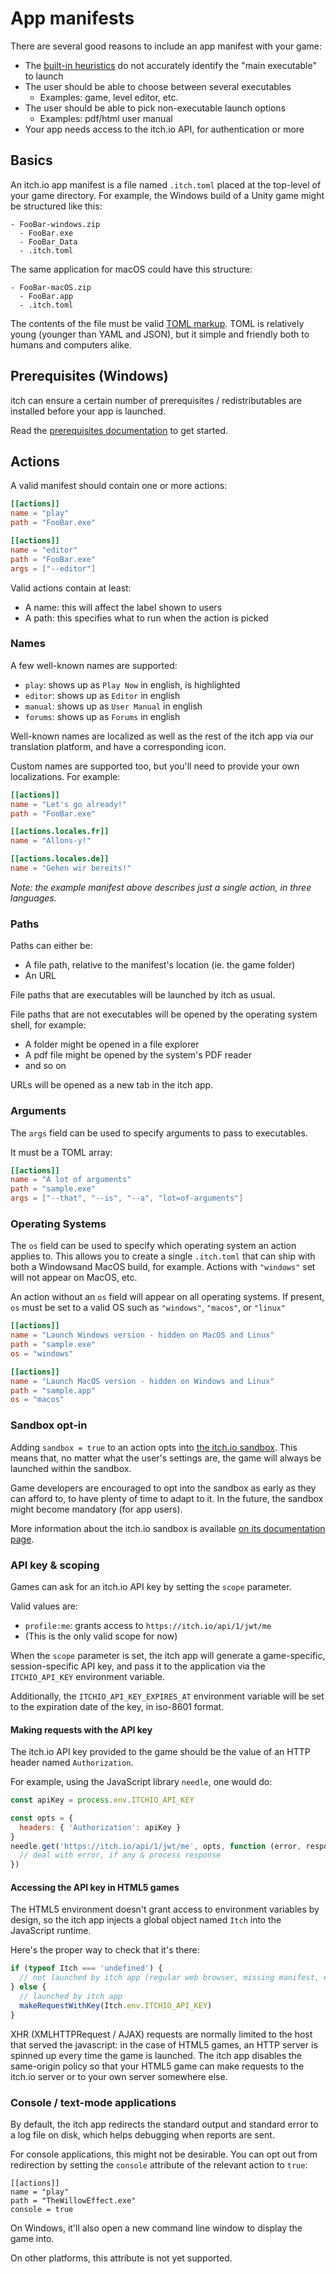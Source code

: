 
# App manifests

There are several good reasons to include an app manifest with your game:

  * The [built-in heuristics](./README.md) do not accurately identify the "main executable" to launch
  * The user should be able to choose between several executables
    * Examples: game, level editor, etc.
  * The user should be able to pick non-executable launch options
    * Examples: pdf/html user manual
  * Your app needs access to the itch.io API, for authentication or more

## Basics

An itch.io app manifest is a file named `.itch.toml` placed at the top-level
of your game directory. For example, the Windows build of a Unity game might
be structured like this:

```
- FooBar-windows.zip
  - FooBar.exe
  - FooBar_Data
  - .itch.toml
```

The same application for macOS could have this structure:

```
- FooBar-macOS.zip
  - FooBar.app
  - .itch.toml
```

The contents of the file must be valid [TOML markup][toml]. TOML is
relatively young (younger than YAML and JSON), but it simple and friendly
both to humans and computers alike.

[toml]: https://github.com/toml-lang/toml

## Prerequisites (Windows)

itch can ensure a certain number of prerequisites / redistributables are installed before
your app is launched.

Read the [prerequisites documentation](./prereqs/README.md) to get started.

## Actions

A valid manifest should contain one or more actions:

```toml
[[actions]]
name = "play"
path = "FooBar.exe"

[[actions]]
name = "editor"
path = "FooBar.exe"
args = ["--editor"]
```

Valid actions contain at least:

  * A name: this will affect the label shown to users
  * A path: this specifies what to run when the action is picked

### Names

A few well-known names are supported:

  * `play`: shows up as `Play Now` in english, is highlighted
  * `editor`: shows up as `Editor` in english
  * `manual`: shows up as `User Manual` in english
  * `forums`: shows up as `Forums` in english

Well-known names are localized as well as the rest of the itch app
via our translation platform, and have a corresponding icon.

Custom names are supported too, but you'll need to provide your own
localizations. For example:

```toml
[[actions]]
name = "Let's go already!"
path = "FooBar.exe"

[[actions.locales.fr]]
name = "Allons-y!"

[[actions.locales.de]]
name = "Gehen wir bereits!"
```

*Note: the example manifest above describes just a single action, in three languages.*

### Paths

Paths can either be:

  * A file path, relative to the manifest's location (ie. the game folder)
  * An URL

File paths that are executables will be launched by itch as usual.

File paths that are not executables will be opened by the operating system
shell, for example:

  * A folder might be opened in a file explorer
  * A pdf file might be opened by the system's PDF reader
  * and so on

URLs will be opened as a new tab in the itch app.

### Arguments

The `args` field can be used to specify arguments to pass to executables.

It must be a TOML array:

```toml
[[actions]]
name = "A lot of arguments"
path = "sample.exe"
args = ["--that", "--is", "--a", "lot=of-arguments"]
```

### Operating Systems

The `os` field can be used to specify which operating system an action
applies to. This allows you to create a single `.itch.toml` that can
ship with both a Windowsand MacOS build, for example. Actions with
`"windows"` set will not appear on MacOS, etc.

An action without an `os` field will appear on all operating systems. If present,
`os` must be set to a valid OS such as `"windows"`, `"macos"`, or `"linux"`

```toml
[[actions]]
name = "Launch Windows version - hidden on MacOS and Linux"
path = "sample.exe"
os = "windows"

[[actions]]
name = "Launch MacOS version - hidden on Windows and Linux"
path = "sample.app"
os = "macos"
```

### Sandbox opt-in

Adding `sandbox = true` to an action opts into [the itch.io sandbox][sandbox]. This
means that, no matter what the user's settings are, the game will always
be launched within the sandbox.

Game developers are encouraged to opt into the sandbox as early as they can
afford to, to have plenty of time to adapt to it. In the future, the sandbox
might become mandatory (for app users).

More information about the itch.io sandbox is available [on its documentation page][sandbox].

[sandbox]: ../using/sandbox.md

### API key & scoping

Games can ask for an itch.io API key by setting the `scope` parameter.

Valid values are:

  * `profile:me`: grants access to `https://itch.io/api/1/jwt/me`
  * (This is the only valid scope for now)

When the `scope` parameter is set, the itch app will generate a game-specific,
session-specific API key, and pass it to the application via the `ITCHIO_API_KEY`
environment variable.

Additionally, the `ITCHIO_API_KEY_EXPIRES_AT` environment variable will be set to the
expiration date of the key, in iso-8601 format.

#### Making requests with the API key

The itch.io API key provided to the game should be the value of an HTTP
header named `Authorization`.

For example, using the JavaScript library `needle`, one would do:

```javascript
const apiKey = process.env.ITCHIO_API_KEY

const opts = {
  headers: { 'Authorization': apiKey }
}
needle.get('https://itch.io/api/1/jwt/me', opts, function (error, response) {
  // deal with error, if any & process response
})
```

#### Accessing the API key in HTML5 games

The HTML5 environment doesn't grant access to environment variables by design,
so the itch app injects a global object named `Itch` into the JavaScript runtime.

Here's the proper way to check that it's there:

```javascript
if (typeof Itch === 'undefined') {
  // not launched by itch app (regular web browser, missing manifest, etc.)
} else {
  // launched by itch app
  makeRequestWithKey(Itch.env.ITCHIO_API_KEY)
}
```

XHR (XMLHTTPRequest / AJAX) requests are normally limited to the host that
served the javascript: in the case of HTML5 games, an HTTP server is spinned
up every time the game is launched. The itch app disables the same-origin
policy so that your HTML5 game can make requests to the itch.io server or
to your own server somewhere else.

### Console / text-mode applications

By default, the itch app redirects the standard output and standard error to
a log file on disk, which helps debugging when reports are sent.

For console applications, this might not be desirable. You can opt out from
redirection by setting the `console` attribute of the relevant action to `true`:

```
[[actions]]
name = "play"
path = "TheWillowEffect.exe"
console = true
```

On Windows, it'll also open a new command line window to display the game into.

On other platforms, this attribute is not yet supported.
